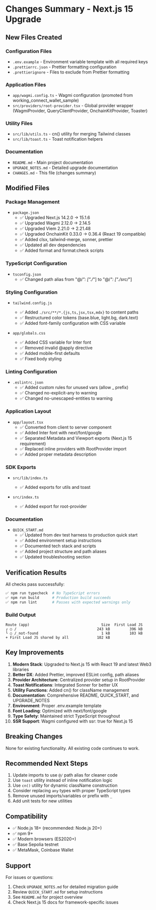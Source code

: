 # Changes Summary - Next.js 15 Upgrade

## New Files Created

### Configuration Files
- `.env.example` - Environment variable template with all required keys
- `.prettierrc.json` - Prettier formatting configuration
- `.prettierignore` - Files to exclude from Prettier formatting

### Application Files
- `app/wagmi.config.ts` - Wagmi configuration (promoted from working_connect_wallet_sample)
- `src/providers/root-provider.tsx` - Global provider wrapper (WagmiProvider, QueryClientProvider, OnchainKitProvider, Toaster)

### Utility Files
- `src/lib/utils.ts` - cn() utility for merging Tailwind classes
- `src/lib/toast.ts` - Toast notification helpers

### Documentation
- `README.md` - Main project documentation
- `UPGRADE_NOTES.md` - Detailed upgrade documentation
- `CHANGES.md` - This file (changes summary)

## Modified Files

### Package Management
- `package.json`
  - ✅ Upgraded Next.js 14.2.0 → 15.1.6
  - ✅ Upgraded Wagmi 2.12.0 → 2.14.5
  - ✅ Upgraded Viem 2.21.0 → 2.21.48
  - ✅ Upgraded OnchainKit 0.33.0 → 0.36.4 (React 19 compatible)
  - ✅ Added clsx, tailwind-merge, sonner, prettier
  - ✅ Updated all dev dependencies
  - ✅ Added format and format:check scripts

### TypeScript Configuration
- `tsconfig.json`
  - ✅ Changed path alias from "@/*": ["./*"] to "@/*": ["./src/*"]

### Styling Configuration
- `tailwind.config.js`
  - ✅ Added `./src/**/*.{js,ts,jsx,tsx,mdx}` to content paths
  - ✅ Restructured color tokens (base.blue, light.bg, dark.text)
  - ✅ Added font-family configuration with CSS variable

- `app/globals.css`
  - ✅ Added CSS variable for Inter font
  - ✅ Removed invalid @apply directive
  - ✅ Added mobile-first defaults
  - ✅ Fixed body styling

### Linting Configuration
- `.eslintrc.json`
  - ✅ Added custom rules for unused vars (allow _ prefix)
  - ✅ Changed no-explicit-any to warning
  - ✅ Changed no-unescaped-entities to warning

### Application Layout
- `app/layout.tsx`
  - ✅ Converted from client to server component
  - ✅ Added Inter font with next/font/google
  - ✅ Separated Metadata and Viewport exports (Next.js 15 requirement)
  - ✅ Replaced inline providers with RootProvider import
  - ✅ Added proper metadata description

### SDK Exports
- `src/lib/index.ts`
  - ✅ Added exports for utils and toast

- `src/index.ts`
  - ✅ Added export for root-provider

### Documentation
- `QUICK_START.md`
  - ✅ Updated from dev test harness to production quick start
  - ✅ Added environment setup instructions
  - ✅ Documented tech stack and scripts
  - ✅ Added project structure and path aliases
  - ✅ Updated troubleshooting section

## Verification Results

All checks pass successfully:

```bash
✅ npm run typecheck  # No TypeScript errors
✅ npm run build      # Production build succeeds
✅ npm run lint       # Passes with expected warnings only
```

### Build Output
```
Route (app)                                 Size  First Load JS
┌ ○ /                                     243 kB         396 kB
└ ○ /_not-found                             1 kB         103 kB
+ First Load JS shared by all             102 kB
```

## Key Improvements

1. **Modern Stack**: Upgraded to Next.js 15 with React 19 and latest Web3 libraries
2. **Better DX**: Added Prettier, improved ESLint config, path aliases
3. **Provider Architecture**: Centralized provider setup in RootProvider
4. **Toast Notifications**: Integrated Sonner for better UX
5. **Utility Functions**: Added cn() for className management
6. **Documentation**: Comprehensive README, QUICK_START, and UPGRADE_NOTES
7. **Environment**: Proper .env.example template
8. **Font Loading**: Optimized with next/font/google
9. **Type Safety**: Maintained strict TypeScript throughout
10. **SSR Support**: Wagmi configured with ssr: true for Next.js 15

## Breaking Changes

None for existing functionality. All existing code continues to work.

## Recommended Next Steps

1. Update imports to use `@/` path alias for cleaner code
2. Use `toast` utility instead of inline notification logic
3. Use `cn()` utility for dynamic className construction
4. Consider replacing `any` types with proper TypeScript types
5. Remove unused imports/variables or prefix with `_`
6. Add unit tests for new utilities

## Compatibility

- ✅ Node.js 18+ (recommended: Node.js 20+)
- ✅ npm 9+
- ✅ Modern browsers (ES2020+)
- ✅ Base Sepolia testnet
- ✅ MetaMask, Coinbase Wallet

## Support

For issues or questions:
1. Check `UPGRADE_NOTES.md` for detailed migration guide
2. Review `QUICK_START.md` for setup instructions
3. See `README.md` for project overview
4. Check Next.js 15 docs for framework-specific issues

